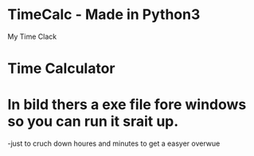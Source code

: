 # TimeCalc - Made in Python3
My Time Clack
# Time Calculator 

# In bild thers a exe file fore windows so you can run it srait up. 

-just to cruch down houres and minutes to get a easyer overwue
